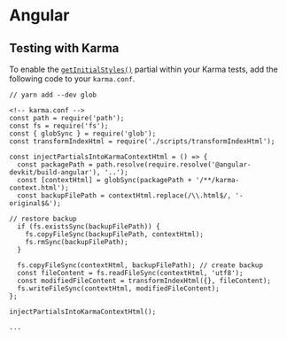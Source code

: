 # Angular

<TableOfContents></TableOfContents>

## Testing with Karma

To enable the [`getInitialStyles()`](partials/initial-styles) partial within your Karma tests, add the following code to
your `karma.conf`.

```tsx
// yarn add --dev glob

<!-- karma.conf -->
const path = require('path');
const fs = require('fs');
const { globSync } = require('glob');
const transformIndexHtml = require('./scripts/transformIndexHtml');

const injectPartialsIntoKarmaContextHtml = () => {
  const packagePath = path.resolve(require.resolve('@angular-devkit/build-angular'), '..');
  const [contextHtml] = globSync(packagePath + '/**/karma-context.html');
  const backupFilePath = contextHtml.replace(/\\.html$/, '-original$&');

// restore backup
  if (fs.existsSync(backupFilePath)) {
    fs.copyFileSync(backupFilePath, contextHtml);
    fs.rmSync(backupFilePath);
  }

  fs.copyFileSync(contextHtml, backupFilePath); // create backup
  const fileContent = fs.readFileSync(contextHtml, 'utf8');
  const modifiedFileContent = transformIndexHtml({}, fileContent);
  fs.writeFileSync(contextHtml, modifiedFileContent);
};

injectPartialsIntoKarmaContextHtml();

...
```

